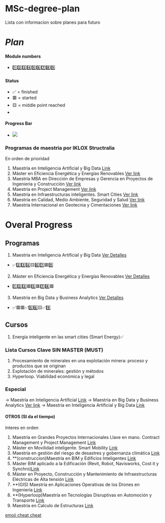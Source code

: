 # MSc-degree-plan
Lista con informacion sobre planes para futuro

# *Plan*
#### Module numbers
* :one::two::three::four::five::six::seven::eight::nine:
#### Status
* :white_check_mark: = finished
* :red_square: = started
* :yellow_square: = middle point reached
* 
#### Progress Bar
* ![](https://us-central1-progress-markdown.cloudfunctions.net/progress/1)

### Programas de maestria por IKLOX Structralia

En orden de prioridad
1. Maestría en Inteligencia Artificial y Big Data [Link](https://www.structuralia.com/formacion/master-ia-big-data)
2. Máster en Eficiencia Energética y Energías Renovables [Ver link](https://www.structuralia.com/formacion/master-en-eficiencia-energetica-y-energias-renovables)
3. Maestría MBA en Dirección de Empresas y Gerencia en Proyectos de Ingeniería y Construcción [Ver link](https://www.structuralia.com/formacion/master-mba-en-direccion-de-empresas-y-gerencia-en-proyectos-de-ingenieria-y-construccion)
4. Maestría en Project Management [Ver link](https://www.structuralia.com/formacion/master-en-project-management)
5. Maestría en Infraestructuras inteligentes. Smart Cities [Ver link](https://www.structuralia.com/formacion/master-en-infraestructuras-inteligentes-smart-cities)
6. Maestría en Calidad, Medio Ambiente, Seguridad y Salud [Ver link](https://www.structuralia.com/formacion/master-calidad-medio-ambiente-seguridad-salud)
7. Maestría Internacional en Geotecnia y Cimentaciones [Ver link](https://www.structuralia.com/formacion/master-internacional-geotecnia-cimentaciones)

# Overal Progress

## Programas

1. Maestría en Inteligencia Artificial y Big Data [Ver Detalles](https://github.com/jotagectti/MSc-Inteligencia-Artificial-y-Big-Data)
* :white_check_mark::two::three::four::yellow_square::six::seven::red_square::nine:
2. Máster en Eficiencia Energética y Energías Renovables [Ver Detalles](https://github.com/jotagectti/MSc-Eficiencia-Energetica-y-Energias-Renovables)
* :one::two::three::red_square::five::red_square::seven::eight::red_square:
3. Maestría en Big Data y Business Analytics [Ver Detalles](https://github.com/jotagectti/MSc-Big-Data-y-Business-Analytics)
* :white_check_mark::red_square::red_square::white_check_mark::five::six::yellow_square::white_check_mark::nine:

## Cursos

1. Energía inteligente en las smart cities (Smart Energy):white_check_mark:

### Lista Cursos Clave SIN MASTER (MUST)
1. Procesamiento de minerales en una explotación minera: proceso y productos que se originan
2. Explotación de minerales: gestión y métodos
3. Hyperloop. Viabilidad económica y legal
### Especial
-> Maestría en Inteligencia Artificial [Link](https://www.structuralia.com/formacion/master-inteligencia-artificial-gestion-implantacion-modelos)
-> Maestría en Big Data y Business Analytics [Ver link](https://www.structuralia.com/formacion/master-en-big-data-y-business-analytics)
-> Maestría en Inteligencia Artificial y Big Data [Link](https://www.structuralia.com/formacion/master-ia-big-data)

#### OTROS (SI da el tiempo)
Interes en orden
1. Maestría en Grandes Proyectos Internacionales Llave en mano. Contract Management y Project Management [Link](https://www.structuralia.com/formacion/master-en-grandes-proyectos-internacionales-llave-en-mano-contract-management-y-project-management) 
2. Máster en Movilidad inteligente. Smart Mobility [Link](https://www.structuralia.com/formacion/master-en-smart-mobility)
3. Maestría en gestión del riesgo de desastres y gobernanza climática [Link](https://www.structuralia.com/formacion/master-gestion-riesgo-desastres-y-gobernanza-climatica)
4. **(construccion)Maestría en BIM y Edificios Inteligentes [Link](https://www.structuralia.com/formacion/master-bim-edificios-inteligentes)
5. Máster BIM aplicado a la Edificación (Revit, Robot, Navisworks, Cost it y Synchro)[Link](https://www.structuralia.com/formacion/master-bim-edificacion)
6. Máster en Proyecto, Construcción y Mantenimiento de Infraestructuras Eléctricas de Alta tensión [Link](https://www.structuralia.com/formacion/master-en-proyecto-construccion-y-mantenimiento-de-infraestructuras-electricas-de-alta-tension)
7. **(GIS) Maestría en Aplicaciones Operativas de los Drones en Ingeniería [Link](https://www.structuralia.com/formacion/master-en-aplicaciones-operativas-de-los-drones-en-ingenieria)
8. **(Hyperloop)Maestría en Tecnologías Disruptivas en Automoción y Transporte [Link](https://www.structuralia.com/formacion/master-tecnologias-disruptivas-automocion-transporte)
9. Maestría en Calculo de Estructuras [Link](https://www.structuralia.com/formacion/master-en-calculo-de-estructuras)

[emoji cheat cheat](https://github.com/ikatyang/emoji-cheat-sheet/blob/master/README.md#symbols)
